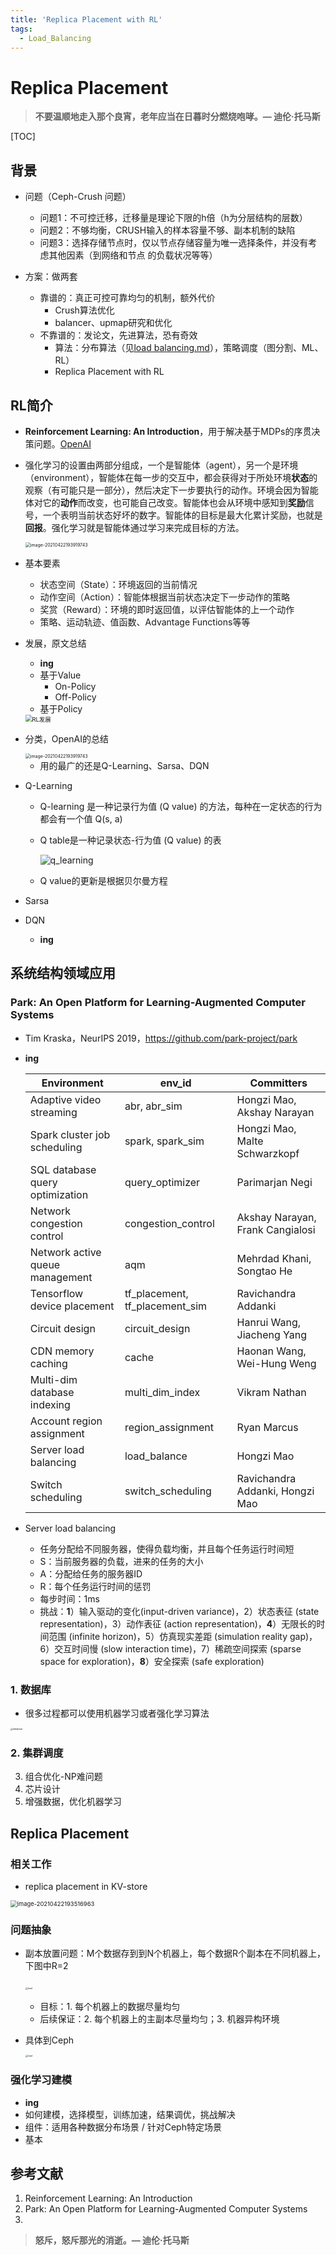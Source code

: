 ```yaml
---
title: 'Replica Placement with RL'
tags:
  - Load_Balancing
---
```


# Replica Placement 

> **不要温顺地走入那个良宵，老年应当在日暮时分燃烧咆哮。— 迪伦·托马斯**



[TOC]

## 背景

- 问题（Ceph-Crush 问题）
  - 问题1：不可控迁移，迁移量是理论下限的h倍（h为分层结构的层数）
  - 问题2：不够均衡，CRUSH输入的样本容量不够、副本机制的缺陷
  - 问题3：选择存储节点时，仅以节点存储容量为唯一选择条件，并没有考虑其他因素（到网络和节点
    的负载状况等等）

- 方案：做两套
  - 靠谱的：真正可控可靠均匀的机制，额外代价
    - Crush算法优化
    - balancer、upmap研究和优化
  - 不靠谱的：发论文，先进算法，恐有奇效
    - 算法：分布算法（见[load balancing.md]()），策略调度（图分割、ML、RL）
    - Replica Placement with RL



## RL简介

- **Reinforcement Learning: An Introduction**，用于解决基于MDPs的序贯决策问题。[OpenAI](https://spinningup.openai.com/en/latest/index.html)

- 强化学习的设置由两部分组成，一个是智能体（agent），另一个是环境（environment），智能体在每一步的交互中，都会获得对于所处环境**状态**的观察（有可能只是一部分），然后决定下一步要执行的动作。环境会因为智能体对它的**动作**而改变，也可能自己改变。智能体也会从环境中感知到**奖励**信号，一个表明当前状态好坏的数字。智能体的目标是最大化累计奖励，也就是**回报**。强化学习就是智能体通过学习来完成目标的方法。

  

  <img src="../../photos/image-20210422193919743.png" alt="image-20210422193919743" style="zoom: 50%;" />

- 基本要素

  - 状态空间（State）：环境返回的当前情况
  - 动作空间（Action）：智能体根据当前状态决定下一步动作的策略
  - 奖赏（Reward）：环境的即时返回值，以评估智能体的上一个动作
  - 策略、运动轨迹、值函数、Advantage Functions等等

- 发展，原文总结

  - **ing**
  - 基于Value
    - On-Policy
    - Off-Policy
  - 基于Policy

  <img src="..\..\photos\RL发展.png" alt="RL发展" style="zoom:67%;" />

- 分类，OpenAI的总结

  <img src="../../photos/rl_algorithms.svg" alt="image-20210422193919743" style="zoom: 50%;" />

  - 用的最广的还是Q-Learning、Sarsa、DQN
  
- Q-Learning

  - Q-learning 是一种记录行为值 (Q value) 的方法，每种在一定状态的行为都会有一个值 Q(s, a)

  - Q table是一种记录状态-行为值 (Q value) 的表

    ![q_learning](..\..\photos\q_learning.png)

  - Q value的更新是根据贝尔曼方程

- Sarsa

- DQN

  - **ing**

## 系统结构领域应用

### Park: An Open Platform for Learning-Augmented Computer Systems

- Tim Kraska，NeurIPS 2019，https://github.com/park-project/park

- **ing**

  | Environment                     | env_id                         | Committers                       |
  | ------------------------------- | ------------------------------ | -------------------------------- |
  | Adaptive video streaming        | abr, abr_sim                   | Hongzi Mao, Akshay Narayan       |
  | Spark cluster job scheduling    | spark, spark_sim               | Hongzi Mao, Malte Schwarzkopf    |
  | SQL database query optimization | query_optimizer                | Parimarjan Negi                  |
  | Network congestion control      | congestion_control             | Akshay Narayan, Frank Cangialosi |
  | Network active queue management | aqm                            | Mehrdad Khani, Songtao He        |
  | Tensorflow device placement     | tf_placement, tf_placement_sim | Ravichandra Addanki              |
  | Circuit design                  | circuit_design                 | Hanrui Wang, Jiacheng Yang       |
  | CDN memory caching              | cache                          | Haonan Wang, Wei-Hung Weng       |
  | Multi-dim database indexing     | multi_dim_index                | Vikram Nathan                    |
  | Account region assignment       | region_assignment              | Ryan Marcus                      |
  | Server load balancing           | load_balance                   | Hongzi Mao                       |
  | Switch scheduling               | switch_scheduling              | Ravichandra Addanki, Hongzi Mao  |
  
- Server load balancing

  - 任务分配给不同服务器，使得负载均衡，并且每个任务运行时间短
  - S：当前服务器的负载，进来的任务的大小
  - A：分配给任务的服务器ID
  - R：每个任务运行时间的惩罚
  - 每步时间：1ms
  - 挑战：**1**）输入驱动的变化(input-driven variance)，2）状态表征 (state representation)，3）动作表征 (action representation)，**4**）无限长的时间范围 (infinite horizon)，5）仿真现实差距 (simulation reality gap)，6）交互时间慢 (slow interaction time)，7）稀疏空间探索 (sparse space for exploration)，**8**）安全探索 (safe exploration)

### 1. 数据库

- 很多过程都可以使用机器学习或者强化学习算法

<img src="..\..\photos\database.png" alt="database" style="zoom: 25%;" />

### 2. 集群调度

3. 组合优化-NP难问题
4. 芯片设计
5. 增强数据，优化机器学习

## Replica Placement

### 相关工作

- replica placement in KV-store

<img src="../../photos/image-20210422193516963.png" alt="image-20210422193516963" style="zoom:67%;" />

### 问题抽象

- 副本放置问题：M个数据存到到N个机器上，每个数据R个副本在不同机器上，下图中R=2

  ​	<img src="..\..\photos\load.png" alt="load" style="zoom: 25%;" />

  - 目标：1. 每个机器上的数据尽量均匀
  - 后续保证：2. 每个机器上的主副本尽量均匀；3. 机器异构环境

- 具体到Ceph

  <img src="..\..\photos\背景ceph.png" alt="load" style="zoom: 25%;" />

### 强化学习建模

- **ing**
- 如何建模，选择模型，训练加速，结果调优，挑战解决
- 组件：适用各种数据分布场景 /  针对Ceph特定场景
- 基本





## 参考文献

1. Reinforcement Learning: An Introduction
2. Park: An Open Platform for Learning-Augmented Computer Systems
3. 







> **怒斥，怒斥那光的消逝。— 迪伦·托马斯**